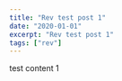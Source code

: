 ```yaml
---
title: "Rev test post 1"
date: "2020-01-01"
excerpt: "Rev test post 1"
tags: ["rev"]
---
```


test content 1